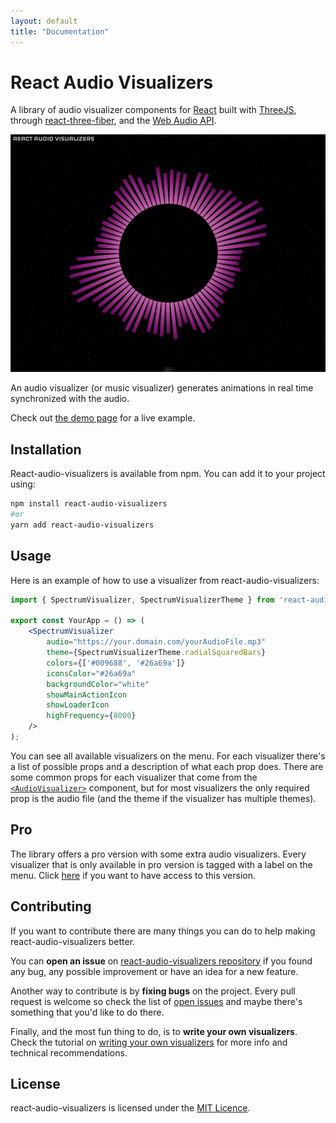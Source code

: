 ```yaml
---
layout: default
title: "Documentation"
---
```

# React Audio Visualizers

A library of audio visualizer components for [React](https://facebook.github.io/react/) built with [ThreeJS](https://threejs.org/), through [react-three-fiber](https://github.com/pmndrs/react-three-fiber), and the [Web Audio API](https://developer.mozilla.org/en-US/docs/Web/API/Web_Audio_API).

![react-audio-visualizers](./img/spectrum_radial_squared.png)

An audio visualizer (or music visualizer) generates animations in real time synchronized with the audio.

Check out [the demo page](./Demos.md) for a live example.

## Installation

React-audio-visualizers is available from npm. You can add it to your project using:

```sh
npm install react-audio-visualizers
#or
yarn add react-audio-visualizers
```

## Usage

Here is an example of how to use a visualizer from react-audio-visualizers:

```jsx
import { SpectrumVisualizer, SpectrumVisualizerTheme } from 'react-audio-visualizers';

export const YourApp = () => (
    <SpectrumVisualizer
        audio="https://your.domain.com/yourAudioFile.mp3"
        theme={SpectrumVisualizerTheme.radialSquaredBars}
        colors={['#009688', '#26a69a']}
        iconsColor="#26a69a"
        backgroundColor="white"
        showMainActionIcon
        showLoaderIcon
        highFrequency={8000}
    />
);
```

You can see all available visualizers on the menu. For each visualizer there's a list of possible props and a description of what each prop does. There are some common props for each visualizer that come from the [<code>&lt;AudioVisualizer&gt;</code>](./AudioVisualizer.html) component, but for most visualizers the only required prop is the audio file (and the theme if the visualizer has multiple themes).

## Pro

The library offers a pro version with some extra audio visualizers. Every visualizer that is only available in pro version is tagged with a label on the menu. Click [here](https://google.com/) if you want to have access to this version.

## Contributing

If you want to contribute there are many things you can do to help making react-audio-visualizers better. 

You can **open an issue** on [react-audio-visualizers repository](https://www.github.com/tiagomotasantos/react-audio-visualizers) if you found any bug, any possible improvement or have an idea for a new feature. 

Another way to contribute is by **fixing bugs** on the project. Every pull request is welcome so check the list of [open issues](https://github.com/tiagomotasantos/react-audio-visualizers/issues) and maybe there's something that you'd like to do there.

Finally, and the most fun thing to do, is to **write your own visualizers**. Check the tutorial on [writing your own visualizers](https://www.google.com) for more info and technical recommendations.

## License

react-audio-visualizers is licensed under the [MIT Licence](https://github.com/tiagomotasantos/react-audio-visualizers/blob/main/LICENSE.md).

